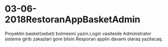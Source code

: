 # 03-06-2018RestoranAppBasketAdmin
Proyektin basket(sebet) bolmesini yazin.Login vasitesile Administrator sisteme girib zakazlari gore bilsin.Resporan applin davami olaraq yazilacaq.
